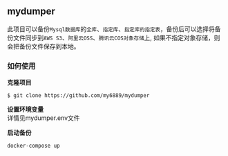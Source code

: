 ## mydumper
此项目可以备份`Mysql数据库`的`全库`、`指定库`、`指定库的指定表`，备份后可以选择将备份文件同步到`AWS S3`、`阿里云OSS`、`腾讯云COS对象存储`上,
如果不指定对象存储，则会把备份文件保存到本地。         

### 如何使用
**克隆项目**
```
$ git clone https://github.com/my6889/mydumper
```
**设置环境变量**      
详情见mydumper.env文件

**启动备份**
```
docker-compose up
```
